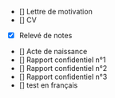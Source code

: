 - [] Lettre de motivation 
- [] CV
- [x] Relevé de notes
- [] Acte de naissance
- [] Rapport confidentiel n°1
- [] Rapport confidentiel n°2
- [] Rapport confidentiel n°3
- [] test en français